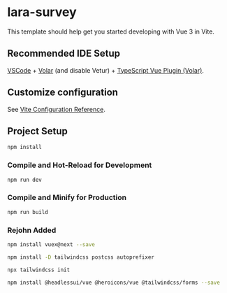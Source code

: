 # lara-survey

This template should help get you started developing with Vue 3 in Vite.

## Recommended IDE Setup

[VSCode](https://code.visualstudio.com/) + [Volar](https://marketplace.visualstudio.com/items?itemName=Vue.volar) (and disable Vetur) + [TypeScript Vue Plugin (Volar)](https://marketplace.visualstudio.com/items?itemName=Vue.vscode-typescript-vue-plugin).

## Customize configuration

See [Vite Configuration Reference](https://vitejs.dev/config/).

## Project Setup

```sh
npm install
```

### Compile and Hot-Reload for Development

```sh
npm run dev
```

### Compile and Minify for Production

```sh
npm run build
```

### Rejohn Added

```sh
npm install vuex@next --save
```

```sh
npm install -D tailwindcss postcss autoprefixer
```

```sh
npx tailwindcss init
```

```sh
npm install @headlessui/vue @heroicons/vue @tailwindcss/forms --save
```
